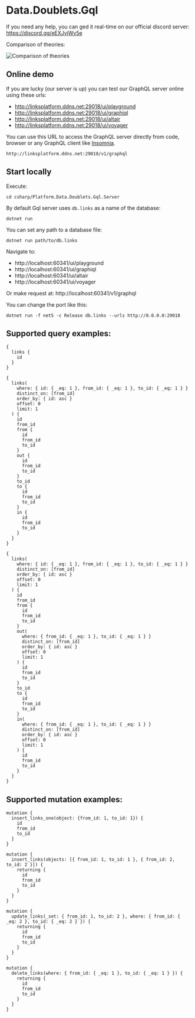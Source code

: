 # Data.Doublets.Gql

If you need any help, you can ged it real-time on our official discord server: https://discord.gg/eEXJyjWv5e

Comparison of theories:

![Comparison of theories](https://github.com/LinksPlatform/Documentation/raw/master/doc/TheoriesComparison/theories_comparison_en.png)

## Online demo

If you are lucky (our server is up) you can test our GraphQL server online using these urls:
* http://linksplatform.ddns.net:29018/ui/playground
* http://linksplatform.ddns.net:29018/ui/graphiql
* http://linksplatform.ddns.net:29018/ui/altair
* http://linksplatform.ddns.net:29018/ui/voyager

You can use this URL to access the GraphQL server directly from code, browser or any GraphQL client like [Insomnia](https://insomnia.rest/).
```
http://linksplatform.ddns.net:29018/v1/graphql
```

## Start locally

Execute:
```
cd csharp/Platform.Data.Doublets.Gql.Server
```

By default Gql server uses `db.links` as a name of the database:
```
dotnet run
```

You can set any path to a database file:
```
dotnet run path/to/db.links
```

Navigate to:
* http://localhost:60341/ui/playground
* http://localhost:60341/ui/graphiql
* http://localhost:60341/ui/altair
* http://localhost:60341/ui/voyager

Or make request at:
http://localhost:60341/v1/graphql

You can change the port like this:
```
dotnet run -f net5 -c Release db.links --urls http://0.0.0.0:29018
```

## Supported query examples:
```gql
{
  links {
    id
  }
}
```

```gql
{
  links(
    where: { id: { _eq: 1 }, from_id: { _eq: 1 }, to_id: { _eq: 1 } }
    distinct_on: [from_id]
    order_by: { id: asc }
    offset: 0
    limit: 1
  ) {
    id
    from_id
    from {
      id
      from_id
      to_id
    }
    out {
      id
      from_id
      to_id
    }
    to_id
    to {
      id
      from_id
      to_id
    }
    in {
      id
      from_id
      to_id
    }
  }
}
```

```gql
{
  links(
    where: { id: { _eq: 1 }, from_id: { _eq: 1 }, to_id: { _eq: 1 } }
    distinct_on: [from_id]
    order_by: { id: asc }
    offset: 0
    limit: 1
  ) {
    id
    from_id
    from {
      id
      from_id
      to_id
    }
    out(
      where: { from_id: { _eq: 1 }, to_id: { _eq: 1 } }
      distinct_on: [from_id]
      order_by: { id: asc }
      offset: 0
      limit: 1
    ) {
      id
      from_id
      to_id
    }
    to_id
    to {
      id
      from_id
      to_id
    }
    in(
      where: { from_id: { _eq: 1 }, to_id: { _eq: 1 } }
      distinct_on: [from_id]
      order_by: { id: asc }
      offset: 0
      limit: 1
    ) {
      id
      from_id
      to_id
    }
  }
}
```

## Supported mutation examples:
```gql
mutation {
  insert_links_one(object: {from_id: 1, to_id: 1}) {
    id
    from_id
    to_id
  }
}
```

```gql
mutation {
  insert_links(objects: [{ from_id: 1, to_id: 1 }, { from_id: 2, to_id: 2 }]) {
    returning {
      id
      from_id
      to_id
    }
  }
}
```

```gql
mutation {
  update_links(_set: { from_id: 1, to_id: 2 }, where: { from_id: { _eq: 2 }, to_id: { _eq: 2 } }) {
    returning {
      id
      from_id
      to_id
    }
  }
}
```

```gql
mutation {
  delete_links(where: { from_id: { _eq: 1 }, to_id: { _eq: 1 } }) {
    returning {
      id
      from_id
      to_id
    }
  }
}
```
